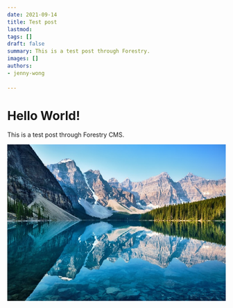 ```yaml
---
date: 2021-09-14
title: Test post
lastmod: 
tags: []
draft: false
summary: This is a test post through Forestry.
images: []
authors:
- jenny-wong

---
```

# Hello World!

This is a test post through Forestry CMS.

![mountains](public/static/images/canada/mountains.jpg)